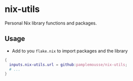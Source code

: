 # nix-utils

Personal Nix library functions and packages.

## Usage

* Add to you `flake.nix` to import packages and the library
```nix
{
  inputs.nix-utils.url = github:pamplemousse/nix-utils;
  # ...
}
```
